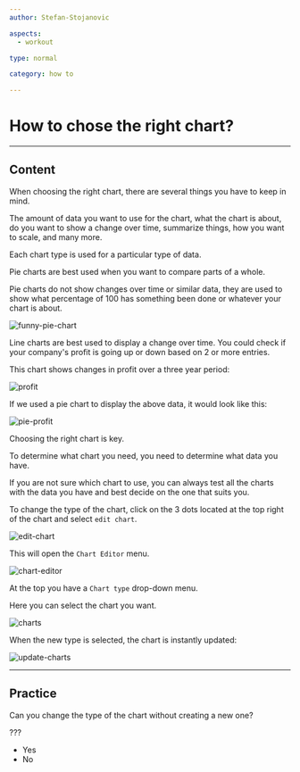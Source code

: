 ```yaml
---
author: Stefan-Stojanovic

aspects:
  - workout

type: normal

category: how to

---
```


# How to chose the right chart?

---
## Content

When choosing the right chart, there are several things you have to keep in mind.

The amount of data you want to use for the chart, what the chart is about, do you want to show a change over time, summarize things, how you want to scale, and many more.

Each chart type is used for a particular type of data.

Pie charts are best used when you want to compare parts of a whole.
 
Pie charts do not show changes over time or similar data, they are used to show what percentage of 100 has something been done or whatever your chart is about.

![funny-pie-chart](https://img.enkipro.com/80d2086c44ec2ccd12150a167a841d23.png)

Line charts are best used to display a change over time. You could check if your company's profit is going up or down based on 2 or more entries.

This chart shows changes in profit over a three year period:

![profit](https://img.enkipro.com/2cb1875d9992cb9b48d7d7c073fcf343.png)

If we used a pie chart to display the above data, it would look like this:

![pie-profit](https://img.enkipro.com/b18eb1e2e155d13360823d27b485f541.png)

Choosing the right chart is key.

To determine what chart you need, you need to determine what data you have. 

If you are not sure which chart to use, you can always test all the charts with the data you have and best decide on the one that suits you.

To change the type of the chart, click on the 3 dots located at the top right of the chart and select `edit chart`.

![edit-chart](https://img.enkipro.com/63a889f411f5b8763bdaf2b80b8d9f5a.png)

This will open the `Chart Editor` menu.

![chart-editor](https://img.enkipro.com/306efac73fb263756710861c31a655e1.png)

At the top you have a `Chart type` drop-down menu.

Here you can select the chart you want.

![charts](https://img.enkipro.com/39a2fa3687c64a35f737d3c650297a6d.gif)

When the new type is selected, the chart is instantly updated:

![update-charts](https://img.enkipro.com/d4c85e725ef4e7d49b0309cae383fe37.gif)

---
## Practice

Can you change the type of the chart without creating a new one?

???

* Yes
* No
